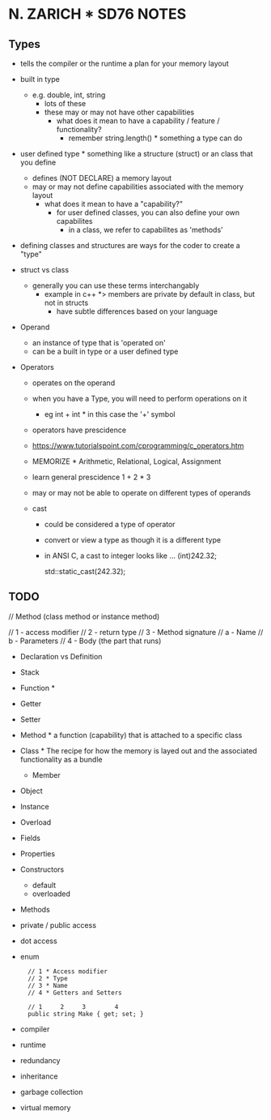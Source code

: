 # N. ZARICH * SD76 NOTES

## Types

* tells the compiler or the runtime a plan for your memory layout
* built in type
  * e.g. double, int, string
    * lots of these
    * these may or may not have other capabilities
      * what does it mean to have a capability / feature / functionality?
        * remember string.length() * something a type can do
* user defined type * something like a structure (struct) or an class that you define
  * defines (NOT DECLARE) a memory layout
  * may or may not define capabilities associated with the memory layout
    * what does it mean to have a "capability?"
      * for user defined classes, you can also define your own capabilites
        * in a class, we refer to capabilites as 'methods'

* defining classes and structures are ways for the coder to create a "type"

* struct vs class
  * generally you can use these terms interchangably
    * example in c++ *> members are private by default in class, but not in structs
      * have subtle differences based on your language

* Operand
  * an instance of type that is 'operated on'
  * can be a built in type or a user defined type

* Operators
  * operates on the operand
  * when you have a Type, you will need to perform operations on it
      * eg int + int * in this case the '+' symbol
  * operators have prescidence
  * https://www.tutorialspoint.com/cprogramming/c_operators.htm

  * MEMORIZE * Arithmetic, Relational, Logical, Assignment
  * learn general prescidence 
      1 + 2 * 3 
  * may or may not be able to operate on different types of operands 

  * cast 
    * could be considered a type of operator 
    * convert or view a type as though it is a different type 

    * in ANSI C, a cast to integer looks like ...
       (int)242.32; 

       std::static_cast<int>(242.32);













 ## TODO


  // Method (class method or instance method)

  // 1 - access modifier
  // 2 - return type
  // 3 - Method signature
  //    a - Name
  //    b - Parameters
  // 4 - Body (the part that runs)

* Declaration vs Definition

* Stack 
* Function 
    * 
* Getter
* Setter
* Method * a function (capability) that is attached to a specific class 

* Class * The recipe for how the memory is layed out and the associated functionality as a bundle 
  * Member

* Object 
* Instance
* Overload
* Fields
* Properties
* Constructors
  * default
  * overloaded
* Methods
* private / public access
* dot access 
* enum


        // 1 * Access modifier
        // 2 * Type
        // 3 * Name
        // 4 * Getters and Setters

        // 1     2     3        4
        public string Make { get; set; }

* compiler 
* runtime 

* redundancy 
* inheritance

* garbage collection 
* virtual memory 
